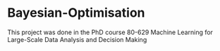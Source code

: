 # Bayesian-Optimisation
This project was done in the PhD course 80-629 Machine Learning for Large-Scale Data Analysis and Decision Making
